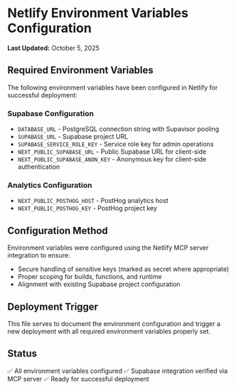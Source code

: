 # Netlify Environment Variables Configuration

**Last Updated:** October 5, 2025

## Required Environment Variables

The following environment variables have been configured in Netlify for successful deployment:

### Supabase Configuration
- `DATABASE_URL` - PostgreSQL connection string with Supavisor pooling
- `SUPABASE_URL` - Supabase project URL
- `SUPABASE_SERVICE_ROLE_KEY` - Service role key for admin operations
- `NEXT_PUBLIC_SUPABASE_URL` - Public Supabase URL for client-side
- `NEXT_PUBLIC_SUPABASE_ANON_KEY` - Anonymous key for client-side authentication

### Analytics Configuration  
- `NEXT_PUBLIC_POSTHOG_HOST` - PostHog analytics host
- `NEXT_PUBLIC_POSTHOG_KEY` - PostHog project key

## Configuration Method

Environment variables were configured using the Netlify MCP server integration to ensure:
- Secure handling of sensitive keys (marked as secret where appropriate)
- Proper scoping for builds, functions, and runtime
- Alignment with existing Supabase project configuration

## Deployment Trigger

This file serves to document the environment configuration and trigger a new deployment with all required environment variables properly set.

## Status

✅ All environment variables configured
✅ Supabase integration verified via MCP server
✅ Ready for successful deployment
